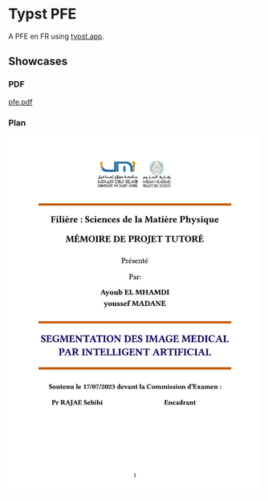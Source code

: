 # Typst PFE

A PFE en FR using [typst.app](https://typst.app).

## Showcases

### PDF

[pfe.pdf](https://github.com/ayoubelmhamdi/typst-phd-AI-Medical/raw/master/build/main.pdf)

### Plan

![Preview](images/main.jpg)
